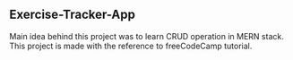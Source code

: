 ## Exercise-Tracker-App
Main idea behind this project was to learn CRUD operation in MERN stack.
This project is made with the reference to freeCodeCamp tutorial.
